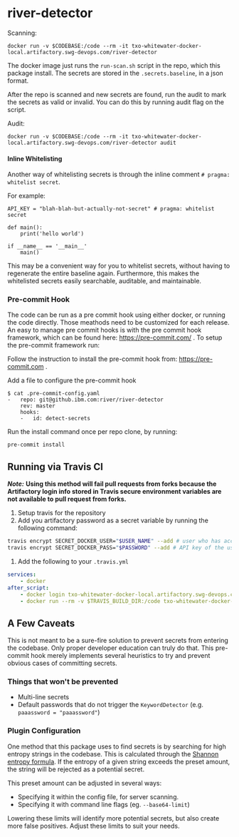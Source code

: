 # river-detector

Scanning:

```SH
docker run -v $CODEBASE:/code --rm -it txo-whitewater-docker-local.artifactory.swg-devops.com/river-detector
```

The docker image just runs the `run-scan.sh` script in the repo, which this package install. The secrets are stored in the `.secrets.baseline`, in a json format.

After the repo is scanned and new secrets are found, run the audit to mark the secrets as valid or invalid. You can do this by running audit flag on the script.

Audit:
```SH
docker run -v $CODEBASE:/code --rm -it txo-whitewater-docker-local.artifactory.swg-devops.com/river-detector audit
```

#### Inline Whitelisting

Another way of whitelisting secrets is through the inline comment
`# pragma: whitelist secret`.

For example:

```
API_KEY = "blah-blah-but-actually-not-secret" # pragma: whitelist secret

def main():
    print('hello world')

if __name__ == '__main__'
    main()
```

This may be a convenient way for you to whitelist secrets, without having to
regenerate the entire baseline again. Furthermore, this makes the whitelisted
secrets easily searchable, auditable, and maintainable.

### Pre-commit Hook

The code can be run as a pre commit hook using either docker, or running the code directly. Those meathods need to be customized for each release. An easy to manage pre commit hooks is with the pre commit hook framework, which can be found here: https://pre-commit.com/ . To setup the pre-commit framework run:

Follow the instruction to install the pre-commit hook from: https://pre-commit.com .

Add a file to configure the pre-commit hook
```
$ cat .pre-commit-config.yaml
-   repo: git@github.ibm.com:river/river-detector
    rev: master
    hooks:
    -   id: detect-secrets
```

Run the install command once per repo clone, by running:

```
pre-commit install
```

## Running via Travis CI

***Note:*** **Using this method will fail pull requests from forks because the Artifactory login info stored in Travis secure environment variables are not available to pull request from forks.**

1. Setup travis for the repository
1. Add you artifactory password as a secret variable by running the following command:
```BASH
travis encrypt SECRET_DOCKER_USER="$USER_NAME" --add # user who has access to artifactory
travis encrypt SECRET_DOCKER_PASS="$PASSWORD" --add # API key of the user who has access to artifactory
```
1. Add the following to your `.travis.yml`
```yaml
services:
    - docker
after_script:
    - docker login txo-whitewater-docker-local.artifactory.swg-devops.com --username $SECRET_DOCKER_USER --password $SECRET_DOCKER_PASS
    - docker run --rm -v $TRAVIS_BUILD_DIR:/code txo-whitewater-docker-local.artifactory.swg-devops.com/river-detector:latest
```

## A Few Caveats

This is not meant to be a sure-fire solution to prevent secrets from entering
the codebase. Only proper developer education can truly do that. This pre-commit
hook merely implements several heuristics to try and prevent obvious cases of
committing secrets.

### Things that won't be prevented

* Multi-line secrets
* Default passwords that do not trigger the `KeywordDetector` (e.g. `paaassword = "paaassword"`)

### Plugin Configuration

One method that this package uses to find secrets is by searching for high
entropy strings in the codebase. This is calculated through the [Shannon entropy
formula](http://blog.dkbza.org/2007/05/scanning-data-for-entropy-anomalies.html).
If the entropy of a given string exceeds the preset amount, the string will be
rejected as a potential secret.

This preset amount can be adjusted in several ways:

* Specifying it within the config file, for server scanning.
* Specifying it with command line flags (eg. `--base64-limit`)

Lowering these limits will identify more potential secrets, but also create
more false positives. Adjust these limits to suit your needs.
